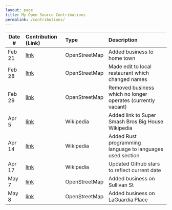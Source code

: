 ```yaml
---
layout: page
title: My Open Source Contributions
permalink: /contributions/
---
```


<!--
Type of the contribution should be "Wikipedia edit", "OpenStreet Map feature", "Documentation", "Course website", "Blog",
"Browser Add-on", etc.

The description should include a brief summary of what you did.

The link should bring us to a public page that shows your contribution. 

Replace the first row with your own contribution. 

-->





| Date #       | Contribution (Link)  | Type  | Description |
|---|:---|:---|:---|
| Feb 21  | [link](https://www.openstreetmap.org/changeset/147743053)    | OpenStreetMap    |   Added business to home town    |
| Feb 28  | [link](https://www.openstreetmap.org/changeset/148025897)    | OpenStreetMap    |   Made edit to local restaurant which changed names    |
| Feb 29  | [link](https://www.openstreetmap.org/changeset/148067745)    | OpenStreetMap    |   Removed business which no longer operates (currently vacant)    |
| Apr 5  | [link](https://en.wikipedia.org/w/index.php?title=The_Big_House_(tournament)&oldid=1217444721)    | Wikipedia    |   Added link to Super Smash Bros Big House Wikipedia   |
| Apr 14  | [link](https://en.wikipedia.org/w/index.php?title=Bitwarden&oldid=1218939629)    | Wikipedia    |   Added Rust programming language to languages used section   |
| Apr 17  | [link](https://en.wikipedia.org/w/index.php?title=Tailwind_CSS&oldid=1219454258)    | Wikipedia    |   Updated Github stars to reflect current date   |
| May 7  | [link](https://www.openstreetmap.org/changeset/151200122)    | OpenStreetMap    |   Added business on Sullivan St   |
| May 8  | [link](https://www.openstreetmap.org/changeset/151200307)    | OpenStreetMap    |   Added business on LaGuardia Place   |
